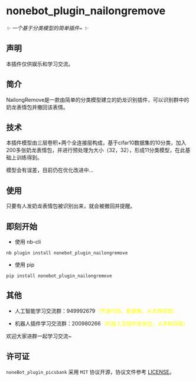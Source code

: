 # nonebot_plugin_nailongremove

<!-- prettier-ignore-start -->
<!-- markdownlint-disable-next-line MD036 -->
_✨ 一个基于分类模型的简单插件~ ✨_
<!-- prettier-ignore-end -->

## 声明
本插件仅供娱乐和学习交流。

## 简介

NailongRemove是一款由简单的分类模型建立的奶龙识别插件，可以识别群中的奶龙表情包并撤回该表情。

## 技术
本插件模型由三层卷积+两个全连接层构成，基于cifar10数据集的10分类，加入200多张奶龙表情包，并进行预处理为大小（32，32），形成11分类模型，在此基础上训练得到。

模型会有误差，目前仍在优化改进中...

## 使用
只要有人发奶龙表情包被识别出来，就会被撤回并提醒。

## 即刻开始

- 使用 nb-cli

```
nb plugin install nonebot_plugin_nailongremove
```

- 使用 pip

```
pip install nonebot_plugin_nailongremove
```
## 其他
- 人工智能学习交流群：949992679<span style="color: yellow;">（开源代码，数据集，从本群获取）</span>


- 机器人插件学习交流群：200980266<span style="color: yellow;">（机器人及插件安装包，从本群获取）</span>


欢迎大家进群一起学习交流~
## 许可证

`noneBot_plugin_picsbank` 采用 `MIT` 协议开源，协议文件参考 [LICENSE](../plugins/nonebot_plugin_picsbank-master/LICENSE)。

